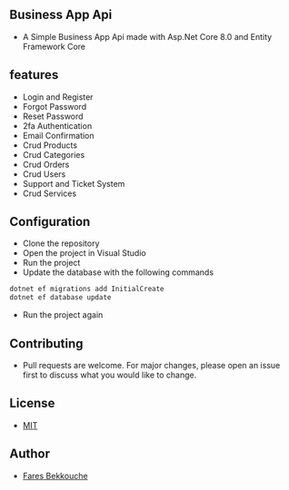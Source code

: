 ## Business App Api

- A Simple Business App Api made with Asp.Net Core 8.0  and Entity Framework Core

## features

- Login and Register
- Forgot Password
- Reset Password
- 2fa Authentication
- Email Confirmation
- Crud Products
- Crud Categories
- Crud Orders
- Crud Users
- Support and Ticket System
- Crud Services

## Configuration

- Clone the repository
- Open the project in Visual Studio
- Run the project
- Update the database with the following commands

```bash
dotnet ef migrations add InitialCreate
dotnet ef database update
```

- Run the project again

## Contributing

- Pull requests are welcome. For major changes, please open an issue first to discuss what you would like to change.

## License

- [MIT](https://choosealicense.com/licenses/mit/)

## Author

- [Fares Bekkouche](https//github.com/1farz1)

```

